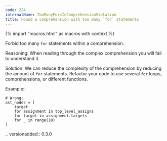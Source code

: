 ```yaml
---
code: 224
internalName: TooManyForsInComprehensionViolation
title: Found a comprehension with too many `for` statements
---
```


{% import "macros.html" as macros with context %}


Forbid too many ``for`` statements within a comprehension.

Reasoning:
    When reading through the complex comprehension you will fail
    to understand it.

Solution:
    We can reduce the complexity of the comprehension by reducing the
    amount of ``for`` statements. Refactor your code to use several
    ``for`` loops, comprehensions, or different functions.

Example::

    # Wrong:
    ast_nodes = [
        target
        for assignment in top_level_assigns
        for target in assignment.targets
        for _ in range(10)
    ]

.. versionadded:: 0.3.0